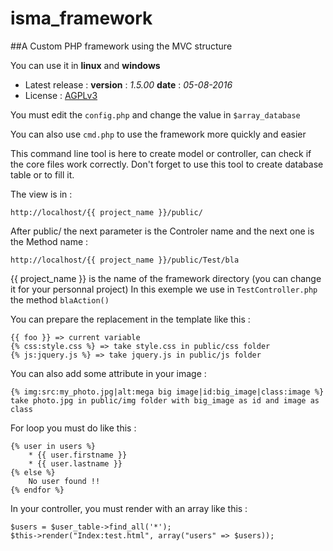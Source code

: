 # isma_framework
##A Custom PHP framework using the MVC structure

You can use it in **linux** and **windows**

- Latest release : **version** : *1.5.00* **date** : *05-08-2016*
- License : [AGPLv3](http://www.gnu.org/licenses/agpl-3.0.fr.html)

You must edit the `config.php` and change the value in `$array_database`  

You can also use `cmd.php` to use the framework more quickly and easier

This command line tool is here to create model or controller, can check if the core files work correctly.
Don't forget to use this tool to create database table or to fill it.

The view is in :  

```
http://localhost/{{ project_name }}/public/
```
  
After public/ the next parameter is the Controler name and the next one is the Method name :  
```
http://localhost/{{ project_name }}/public/Test/bla
```
  
{{ project_name }} is the name of the framework directory (you can change it for your personnal project)
In this exemple we use in `TestController.php` the method `blaAction()`
  
You can prepare the replacement in the template like this :  
```
{{ foo }} => current variable
{% css:style.css %} => take style.css in public/css folder
{% js:jquery.js %} => take jquery.js in public/js folder
```

You can also add some attribute in your image :  
```
{% img:src:my_photo.jpg|alt:mega big image|id:big_image|class:image %}
take photo.jpg in public/img folder with big_image as id and image as class
```  

For loop you must do like this :  
```
{% user in users %}  
    * {{ user.firstname }}
    * {{ user.lastname }}
{% else %}
    No user found !!
{% endfor %}
```  

In your controller, you must render with an array like this :  
```
$users = $user_table->find_all('*');
$this->render("Index:test.html", array("users" => $users));
```
